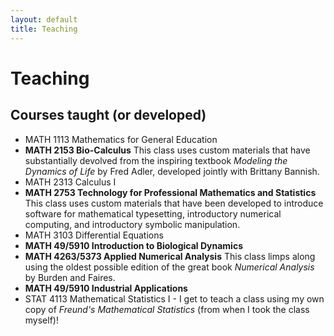 ```yaml
---
layout: default
title: Teaching
---
```

# Teaching
## Courses taught (or **developed**)
* MATH 1113 Mathematics for General Education
* **MATH 2153 Bio-Calculus** This class uses custom materials that have
substantially devolved from the inspiring textbook _Modeling the
Dynamics of Life_ by Fred Adler, developed jointly with Brittany
Bannish.
* MATH 2313 Calculus I
* **MATH 2753 Technology for Professional Mathematics and Statistics**
This class uses custom materials that have been developed to introduce
software for mathematical typesetting, introductory numerical computing,
and introductory symbolic manipulation.
* MATH 3103 Differential Equations
* **MATH 49/5910 Introduction to Biological Dynamics**
* **MATH 4263/5373 Applied Numerical Analysis** This class limps along
using the oldest possible edition of the great book _Numerical Analysis_
by Burden and Faires.
* **MATH 49/5910 Industrial Applications**
* STAT 4113 Mathematical Statistics I - I get to teach a class using my
own copy of _Freund's Mathematical Statistics_ (from when I took the class
myself)!